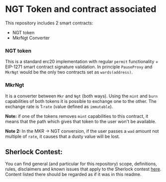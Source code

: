 # NGT Token and contract associated

This repository includes 2 smart contracts:

- NGT token
- MkrNgt Converter

### NGT token

This is a standard erc20 implementation with regular `permit` functionality + EIP-1271 smart contract signature validation.
In principle `PauseProxy` and `MkrNgt` would be the only two contracts set as `wards(address)`.

### MkrNgt

It is a converter between `Mkr` and `Ngt` (both ways). Using the `mint` and `burn` capabilities of both tokens it is possible to exchange one to the other. The exchange rate is 1:`rate` (value defined as `immutable`).

**Note:** if one of the tokens removes `mint` capabilities to this contract, it means that the path which gives that token to the user won't be available.

**Note 2:** In the MKR -> NGT conversion, if the user passes a `wad` amount not multiple of `rate`, it causes that a dusty value will be lost. 

## Sherlock Contest:

You can find general (and particular for this repository) scope, definitions, rules, disclaimers and known issues that apply to the Sherlock contest [here](https://github.com/makerdao/sherlock-contest/blob/master/README.md).
Content listed there should be regarded as if it was in this readme.
